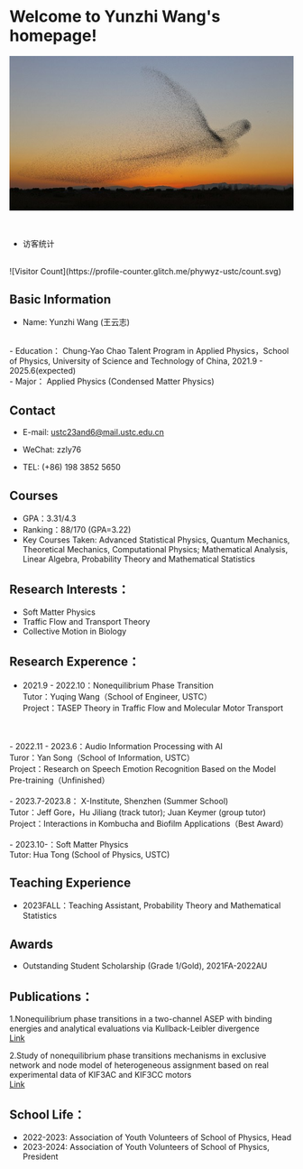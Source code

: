 # Welcome to Yunzhi Wang's homepage!
![bendi](R.jpg)

<br />
  
- 访客统计
<br />
![Visitor Count](https://profile-counter.glitch.me/phywyz-ustc/count.svg)


## Basic Information
- Name: Yunzhi Wang (王云志)
<br />
- Education：  Chung-Yao Chao Talent Program in Applied Physics，School of Physics, University of Science and Technology of China, 2021.9 - 2025.6(expected)
<br />
- Major：  Applied Physics (Condensed Matter Physics)

## Contact
- E-mail:    ustc23and6@mail.ustc.edu.cn

- WeChat:    zzly76

- TEL:        (+86) 198 3852 5650

## Courses
- GPA：3.31/4.3
- Ranking：88/170 (GPA=3.22)
- Key Courses Taken: Advanced Statistical Physics, Quantum Mechanics, Theoretical Mechanics, Computational Physics; Mathematical Analysis, Linear Algebra, Probability Theory and Mathematical Statistics
## Research Interests：
- Soft Matter Physics
- Traffic Flow and Transport Theory
- Collective Motion in Biology

## Research Experence：
- 2021.9 - 2022.10：Nonequilibrium Phase Transition<br />
Tutor：Yuqing Wang（School of Engineer, USTC）<br />
Project：TASEP Theory in Traffic Flow and Molecular Motor Transport
<br />
<br />
- 2022.11 - 2023.6：Audio Information Processing with AI<br />
Turor：Yan Song（School of Information, USTC）<br />
Project：Research on Speech Emotion Recognition Based on the Model Pre-training（Unfinished）
<br />
<br />
- 2023.7-2023.8： X-Institute, Shenzhen (Summer School)<br />
Tutor：Jeff Gore，Hu Jiliang (track tutor); Juan Keymer (group tutor)<br />
Project：Interactions in Kombucha and Biofilm Applications（Best Award）
<br />
<br />
- 2023.10-：Soft Matter Physics<br/>
Tutor: Hua Tong (School of Physics, USTC)

## Teaching Experience
- 2023FALL：Teaching Assistant, Probability Theory and Mathematical Statistics<br />
## Awards
- Outstanding Student Scholarship (Grade 1/Gold), 2021FA-2022AU
## Publications：
1.Nonequilibrium phase transitions in a two-channel ASEP with binding energies and analytical evaluations via Kullback-Leibler divergence
<br />
[Link](https://doi.org/10.1140/epjp/s13360-022-02708-5)

2.Study of nonequilibrium phase transitions mechanisms in exclusive network and node model of heterogeneous assignment based on real experimental data of KIF3AC and KIF3CC motors
<br />
[Link](https://doi.org/10.1140/epjp/s13360-022-03372-5)

## School Life：
- 2022-2023: Association of Youth Volunteers of School of Physics, Head
- 2023-2024: Association of Youth Volunteers of School of Physics, President

